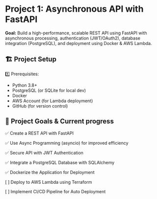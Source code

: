 # Project 1: Asynchronous API with FastAPI
**Goal:** Build a high-performance, scalable REST API using FastAPI with asynchronous processing, authentication (JWT/OAuth2), database integration (PostgreSQL), and deployment using Docker &amp; AWS Lambda.

## 🏗️ Project Setup
1️⃣ Prerequisites:
- Python 3.8+
- PostgreSQL (or SQLite for local dev)
- Docker
- AWS Account (for Lambda deployment)
- GitHub (for version control)

## 🎯 Project Goals & Current progress
✅ Create a REST API with FastAPI

✅ Use Async Programming (asyncio) for improved efficiency

✅ Secure API with JWT Authentication

✅ Integrate a PostgreSQL Database with SQLAlchemy

✅ Dockerize the Application for Deployment

[ ] Deploy to AWS Lambda using Terraform

[ ] Implement CI/CD Pipeline for Auto Deployment
